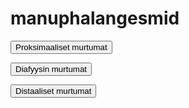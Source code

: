 # manuphalangesmid

<button class="green-button" id="manuphalangesmid_proksimaalinen">Proksimaaliset murtumat</button>

<button class="green-button" id="manuphalangesmid_diafyysi">Diafyysin murtumat</button>

<button class="green-button" id="manuphalangesmid_distaalinen">Distaaliset murtumat</button>

